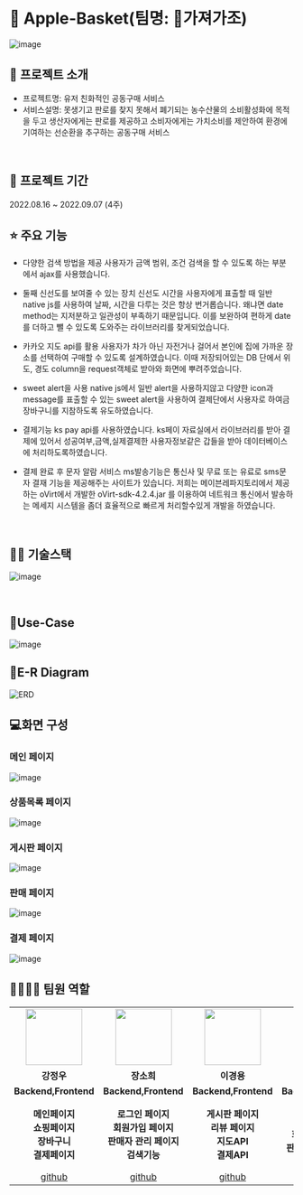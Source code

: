 # 📎 Apple-Basket(팀명: 🥕가져가조)
![image](https://user-images.githubusercontent.com/110793085/189018499-35a99c1f-427c-45bc-933b-f9e941ef1245.png)


## 👀 프로젝트 소개
* 프로젝트명: 유저 친화적인 공동구매 서비스
* 서비스설명: 못생기고 판로를 찾지 못해서 폐기되는 농수산물의 소비활성화에 목적을 두고 생산자에게는 판로를 제공하고 
              소비자에게는 가치소비를 제안하여 환경에 기여하는 선순환을 추구하는 공동구매 서비스 
<br>

## 📅 프로젝트 기간
2022.08.16 ~ 2022.09.07 (4주)
<br>

## ⭐ 주요 기능
* 다양한 검색 방법을 제공
    사용자가 금액 범위, 조건 검색을 할 수 있도록 하는 부분에서 ajax를 사용했습니다.

* 둘째 신선도를 보여줄 수 있는 장치
    신선도 시간을 사용자에게 표출할 때 일반 native js를 사용하여 날짜, 시간을 다루는 것은 항상 번거롭습니다.
    왜냐면 date method는 지저분하고 일관성이 부족하기 때문입니다. 이를 보완하여 편하게 date를 더하고 뺄 수 있도록 도와주는 라이브러리를 찾게되었습니다.
    

* 카카오 지도 api를 활용 
    사용자가 차가 아닌 자전거나 걸어서 본인에 집에 가까운 장소를 선택하여 구매할 수 있도록 설계하였습니다.
    이때 저장되어있는 DB 단에서 위도, 경도 column을 request객체로 받아와 화면에 뿌려주었습니다.

* sweet alert을 사용
    native js에서 일반 alert을 사용하지않고 다양한 icon과 message를 표출할 수 있는 sweet alert을 사용하여 
    결제단에서 사용자로 하여금 장바구니를 지참하도록 유도하였습니다.

* 결제기능
     ks pay api를 사용하였습니다. ks페이 자료실에서 라이브러리를 받아 결제에 있어서 성공여부,금액,실제결제한 
     사용자정보같은 갑들을 받아 데이터베이스에 처리하도록하였습니다.

* 결제 완료 후 문자 알람 서비스
    ms발송기능은 통신사 및 무료 또는 유료로 sms문자 결재 기능을 제공해주는 사이트가 있습니다.
    저희는 메이븐레파지토리에서 제공하는 oVirt에서 개발한 oVirt-sdk-4.2.4.jar 를 이용하여
    네트워크 통신에서 발송하는 메세지 시스템을 좀더 효율적으로 빠르게 처리할수있게 개발을 하였습니다.
<br>

## 💪🏻 기술스택
![image](https://user-images.githubusercontent.com/110793085/189018365-b613c4a5-836a-41a7-ab2c-dc56ca0af8a2.png)

<br>

## 📌Use-Case
![image](https://user-images.githubusercontent.com/110793085/189018752-0da9526e-92f0-4df8-adad-5220718ac2dc.png)

## 📌E-R Diagram
![ERD](https://user-images.githubusercontent.com/110793085/189018830-0de7672b-7627-432f-84d4-13dd1186938e.png)


## 💻화면 구성
### 메인 페이지
![image](https://user-images.githubusercontent.com/110793085/189022641-731adb4d-97d3-4a67-b2ca-fb3b7fcb942a.png)
### 상품목록 페이지
![image](https://user-images.githubusercontent.com/110793085/189022604-09abf046-a1c5-47cf-a357-4cdd4a88cc82.png)
### 게시판 페이지
![image](https://user-images.githubusercontent.com/110793085/189022689-cdacd491-1292-4f38-b8d0-e8cba0b8f9bc.png)
### 판매 페이지
![image](https://user-images.githubusercontent.com/110793085/189022747-3e6f4569-bc19-4ff1-8d15-78bebb6866f0.png)
### 결제 페이지
![image](https://user-images.githubusercontent.com/110793085/189022835-315907e2-f51f-476b-a823-58122814bf14.png)

## 👨‍👩‍👦‍👦 팀원 역할
<table>
  <tr>
    <td align="center"><img src="https://item.kakaocdn.net/do/fd49574de6581aa2a91d82ff6adb6c0115b3f4e3c2033bfd702a321ec6eda72c" width="100" height="100"/></td>
    <td align="center"><img src="https://mb.ntdtv.kr/assets/uploads/2019/01/Screen-Shot-2019-01-08-at-4.31.55-PM-e1546932545978.png" width="100" height="100"/></td>
    <td align="center"><img src="https://mblogthumb-phinf.pstatic.net/20160127_177/krazymouse_1453865104404DjQIi_PNG/%C4%AB%C4%AB%BF%C0%C7%C1%B7%BB%C1%EE_%B6%F3%C0%CC%BE%F0.png?type=w2" width="100" height="100"/></td>
    <td align="center"><img src="https://i.pinimg.com/236x/ed/bb/53/edbb53d4f6dd710431c1140551404af9.jpg" width="100" height="100"/></td>
    <td align="center"><img src="https://pbs.twimg.com/media/B-n6uPYUUAAZSUx.png" width="100" height="100"/></td>
  </tr>
  
  <tr>
    <td align="center"><strong>강정우</strong></td>
    <td align="center"><strong>장소희</strong></td>
    <td align="center"><strong>이경용</strong></td>
    <td align="center"><strong>신지수</strong></td>
    <td align="center"><strong>김정현</strong></td>
  </tr>
  
  <tr>
    <td align="center"><b>Backend,Frontend</b></td>
    <td align="center"><b>Backend,Frontend</b></td>
    <td align="center"><b>Backend,Frontend</b></td>
    <td align="center"><b>Backend,Frontend</b></td>
    <td align="center"><b>Backend,Frontend</b></td>
  </tr>
  
   <tr>
    <td align="center"><strong>메인페이지<br>쇼핑페이지<br>장바구니<br>결제페이지</strong></td>
    <td align="center"><strong>로그인 페이지<br>회원가입 페이지<br>판매자 관리 페이지<br>검색기능</strong></td>
    <td align="center"><strong>게시판 페이지<br>리뷰 페이지<br>지도API<br>결제API</strong></td>
    <td align="center"><strong>디버깅<br>로그인 페이지<br>회원가입 페이지<br>판매자 관리 페이지<br>검색기능</strong></td>
    <td align="center"><strong>메인페이지<br>DB가공,쿼리작성<br>Header<br>Footer<br>페이징</strong></td>
  </tr>
  
  <tr>
    <td align="center"><a href="https://github.com/자신의username작성해주세요" target='_blank'>github</a></td>
    <td align="center"><a href="https://github.com/자신의username작성해주세요" target='_blank'>github</a></td>
    <td align="center"><a href="https://github.com/자신의username작성해주세요" target='_blank'>github</a></td>
    <td align="center"><a href="https://github.com/자신의username작성해주세요" target='_blank'>github</a></td>
    <td align="center"><a href="https://github.com/자신의username작성해주세요" target='_blank'>github</a></td>
  </tr>
</table>
